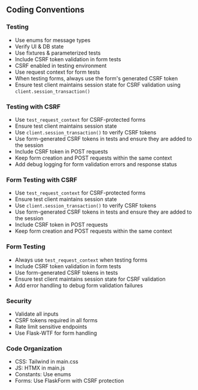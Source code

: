 ## Coding Conventions
### Testing
- Use enums for message types
- Verify UI & DB state
- Use fixtures & parameterized tests
- Include CSRF token validation in form tests
- CSRF enabled in testing environment
- Use request context for form tests
- When testing forms, always use the form's generated CSRF token
- Ensure test client maintains session state for CSRF validation using `client.session_transaction()`

### Testing with CSRF
- Use `test_request_context` for CSRF-protected forms
- Ensure test client maintains session state
- Use `client.session_transaction()` to verify CSRF tokens
- Use form-generated CSRF tokens in tests and ensure they are added to the session
- Include CSRF token in POST requests
- Keep form creation and POST requests within the same context
- Add debug logging for form validation errors and response status

### Form Testing with CSRF
- Use `test_request_context` for CSRF-protected forms
- Ensure test client maintains session state
- Use `client.session_transaction()` to verify CSRF tokens
- Use form-generated CSRF tokens in tests and ensure they are added to the session
- Include CSRF token in POST requests
- Keep form creation and POST requests within the same context

### Form Testing
- Always use `test_request_context` when testing forms
- Include CSRF token validation in form tests
- Use form-generated CSRF tokens in tests
- Ensure test client maintains session state for CSRF validation
- Add error handling to debug form validation failures

### Security
- Validate all inputs
- CSRF tokens required in all forms
- Rate limit sensitive endpoints
- Use Flask-WTF for form handling

### Code Organization
- CSS: Tailwind in main.css
- JS: HTMX in main.js
- Constants: Use enums
- Forms: Use FlaskForm with CSRF protection

